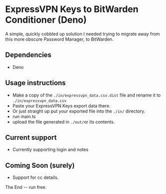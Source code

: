 # ExpressVPN Keys to BitWarden Conditioner (Deno)

A simple, quickly cobbled up solution I needed trying to migrate away from this more obscure Password Manager, to BitWarden.

## Dependencies
- Deno

## Usage instructions
- Make a copy of the `./in/expressvpn_data.csv.dist` file and rename it to `./in/expressvpn_data.csv`
- Paste your ExpressVPN Keys export data there.
- Or just straight up put your exported file into the `./in/` directory.
- run main.ts
- upload the file generated in `./out/`or its contents.

## Current support
- Currently supporting login and notes

## Coming Soon (surely)
- Support for cc details.

The End -- run free.
